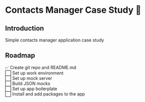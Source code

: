 # Contacts Manager Case Study 👥

## Introduction

Simple contacts manager application case study

## Roadmap

✅ Create git repo and README.md  
⬜️ Set up work environment  
⬜️ Set up mock server  
⬜️ Build JSON mocks  
⬜️ Set up app boilerplate  
⬜️ Install and add packages to the app  
